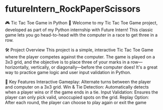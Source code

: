 # futureIntern_RockPaperScissors
🎮 Tic Tac Toe Game in Python 🐍
Welcome to my Tic Tac Toe Game project, developed as part of my Python internship with Future Intern! This classic game lets you go head-to-head with the computer in a race to get three in a row.

🛠️ Project Overview
This project is a simple, interactive Tic Tac Toe Game where the player competes against the computer. The game is played on a 3x3 grid, and the objective is to place three of your marks in a row—horizontally, vertically, or diagonally—before the computer does! It's a great way to practice game logic and user input validation in Python.

🚀 Key Features
Interactive Gameplay: Alternate turns between the player and computer on a 3x3 grid.
Win & Tie Detection: Automatically detects when a player wins or if the game ends in a tie.
Input Validation: Ensures the player can only pick valid, unoccupied spots on the grid.
Replay Option: After each round, the player can choose to play again or exit the game
